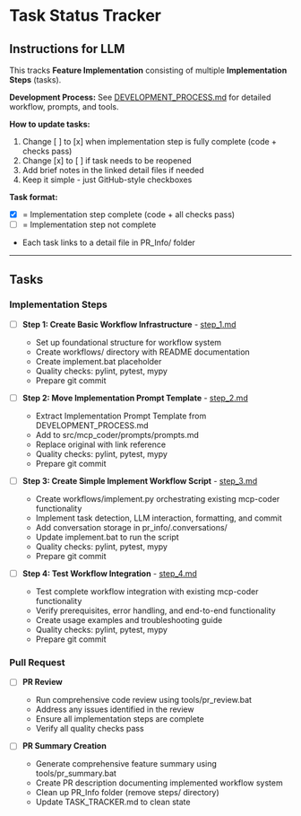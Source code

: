 # Task Status Tracker

## Instructions for LLM

This tracks **Feature Implementation** consisting of multiple **Implementation Steps** (tasks).

**Development Process:** See [DEVELOPMENT_PROCESS.md](./DEVELOPMENT_PROCESS.md) for detailed workflow, prompts, and tools.

**How to update tasks:**
1. Change [ ] to [x] when implementation step is fully complete (code + checks pass)
2. Change [x] to [ ] if task needs to be reopened
3. Add brief notes in the linked detail files if needed
4. Keep it simple - just GitHub-style checkboxes

**Task format:**
- [x] = Implementation step complete (code + all checks pass)
- [ ] = Implementation step not complete
- Each task links to a detail file in PR_Info/ folder

---

## Tasks

### Implementation Steps

- [ ] **Step 1: Create Basic Workflow Infrastructure** - [step_1.md](./steps/step_1.md)
  - Set up foundational structure for workflow system
  - Create workflows/ directory with README documentation
  - Create implement.bat placeholder
  - Quality checks: pylint, pytest, mypy
  - Prepare git commit

- [ ] **Step 2: Move Implementation Prompt Template** - [step_2.md](./steps/step_2.md)
  - Extract Implementation Prompt Template from DEVELOPMENT_PROCESS.md
  - Add to src/mcp_coder/prompts/prompts.md
  - Replace original with link reference
  - Quality checks: pylint, pytest, mypy
  - Prepare git commit

- [ ] **Step 3: Create Simple Implement Workflow Script** - [step_3.md](./steps/step_3.md)
  - Create workflows/implement.py orchestrating existing mcp-coder functionality
  - Implement task detection, LLM interaction, formatting, and commit
  - Add conversation storage in pr_info/.conversations/
  - Update implement.bat to run the script
  - Quality checks: pylint, pytest, mypy
  - Prepare git commit

- [ ] **Step 4: Test Workflow Integration** - [step_4.md](./steps/step_4.md)
  - Test complete workflow integration with existing mcp-coder functionality
  - Verify prerequisites, error handling, and end-to-end functionality
  - Create usage examples and troubleshooting guide
  - Quality checks: pylint, pytest, mypy
  - Prepare git commit

### Pull Request

- [ ] **PR Review**
  - Run comprehensive code review using tools/pr_review.bat
  - Address any issues identified in the review
  - Ensure all implementation steps are complete
  - Verify all quality checks pass

- [ ] **PR Summary Creation**
  - Generate comprehensive feature summary using tools/pr_summary.bat
  - Create PR description documenting implemented workflow system
  - Clean up PR_Info folder (remove steps/ directory)
  - Update TASK_TRACKER.md to clean state
